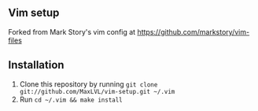 ## Vim setup
Forked from Mark Story's vim config at https://github.com/markstory/vim-files

## Installation

1. Clone this repository by running `git clone git://github.com/MaxLVL/vim-setup.git ~/.vim`
2. Run `cd ~/.vim && make install`
